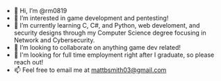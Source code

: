 - 👋 Hi, I’m @rm0819
- 👀 I’m interested in game development and pentesting!
- 🌱 I’m currently learning C, C#, and Python, web develoment, and security designs through my Computer Science degree focusing in Network and Cybersecurity.
- 💞️ I’m looking to collaborate on anything game dev related!
- :star2: I'm looking for full time employment right after I graduate, so please reach out!
- 📫 Feel free to email me at mattbsmith03@gmail.com

<!---
- 📫 Feel free to email me at rm0819@colostate.edu.
rm0819/rm0819 is a ✨ special ✨ repository because its `README.md` (this file) appears on your GitHub profile.
You can click the Preview link to take a look at your changes.
--->
